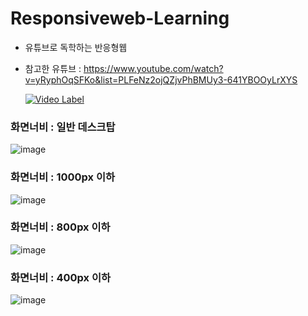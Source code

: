 # Responsiveweb-Learning

- 유튜브로 독학하는 반응형웹
- 참고한 유튜브 : https://www.youtube.com/watch?v=yRyphOqSFKo&list=PLFeNz2ojQZjvPhBMUy3-641YBOOyLrXYS

  [![Video Label]([http://img.youtube.com/vi/uLR1RNqJ1Mw/0.jpg)](https://youtu.be/uLR1RNqJ1Mw?t=0s](https://www.youtube.com/embed/yRyphOqSFKo?si=YbVVyy3tRAFbSwEi))


### 화면너비 : 일반 데스크탑
![image](https://github.com/njy622/Responsiveweb-Learning/assets/139431528/72d132aa-25b4-444e-90a6-12c682aaa41e)

### 화면너비 : 1000px 이하
![image](https://github.com/njy622/Responsiveweb-Learning/assets/139431528/86c89195-9052-48c9-adf2-2b648854e040)

### 화면너비 : 800px 이하
![image](https://github.com/njy622/Responsiveweb-Learning/assets/139431528/afdb9f10-bcaf-41e6-8457-3b4ba8a4fd4a)

### 화면너비 : 400px 이하
![image](https://github.com/njy622/Responsiveweb-Learning/assets/139431528/a803f6a1-3843-4ecd-9ad2-31cac9ac88e0)
